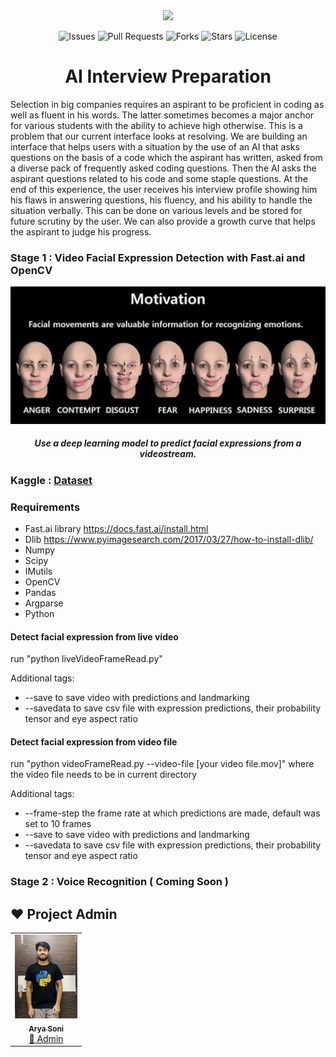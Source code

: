 <div align="center">

<img src="./images/AI.gif" >

![Issues](https://img.shields.io/github/issues/CodeTrophs/AI-Interview-Test)
![Pull Requests](https://img.shields.io/github/issues-pr/akshitagupta15june/Face-X)
![Forks](https://img.shields.io/github/forks/CodeTrophs/AI-Interview-Test)
![Stars](https://img.shields.io/github/stars/CodeTrophs/AI-Interview-Test)
![License](https://img.shields.io/github/license/CodeTrophs/AI-Interview-Test)

# AI Interview Preparation

</diV>

Selection in big companies requires an aspirant to be proficient in coding as well as fluent in his words. The latter sometimes becomes a major anchor for various students with the ability to achieve high otherwise. This is a problem that our current interface looks at resolving. We are building an interface that helps users with a situation by the use of an AI that asks questions on the basis of a code which the aspirant has written, asked from a diverse pack of frequently asked coding questions. Then the AI asks the aspirant questions related to his code and some staple questions. At the end of this experience, the user receives his interview profile showing him his flaws in answering questions, his fluency, and his ability to handle the situation verbally. This can be done on various levels and be stored for future scrutiny by the user. We can also provide a growth curve that helps the aspirant to judge his progress.

### Stage 1 : Video Facial Expression Detection with Fast.ai and OpenCV

<div align="center">
<img src="./images/facial_movements.jpg" >

##### Use a deep learning model to predict facial expressions from a videostream.

</div>

### Kaggle : [Dataset](https://www.kaggle.com/jonathanoheix/face-expression-recognition-dataset)

### Requirements

- Fast.ai library https://docs.fast.ai/install.html
- Dlib https://www.pyimagesearch.com/2017/03/27/how-to-install-dlib/
- Numpy
- Scipy
- IMutils
- OpenCV
- Pandas
- Argparse
- Python

#### Detect facial expression from live video
run "python liveVideoFrameRead.py"

Additional tags:
- --save to save video with predictions and landmarking
- --savedata to save csv file with expression predictions, their probability tensor and eye aspect ratio

#### Detect facial expression from video file
run "python videoFrameRead.py --video-file [your video file.mov]" where the video file needs to be in current directory

Additional tags:
- --frame-step the frame rate at which predictions are made, default was set to 10 frames
- --save to save video with predictions and landmarking
- --savedata to save csv file with expression predictions, their probability tensor and eye aspect ratio

### Stage 2 : Voice Recognition ( Coming Soon )


## ❤️ Project Admin

<table>
	<tr>
		<td align="center">
			<a href="https://github.com/aryasoni98">
				<img src="./images/aryasoni.jpg" width="100px" alt="" />
				<br /> <sub><b>Arya Soni</b></sub>
			</a>
			<br /> <a href="https://github.com/aryasoni98">
		👑 Admin
	    </a>
		</td>
	</tr>
</table>
